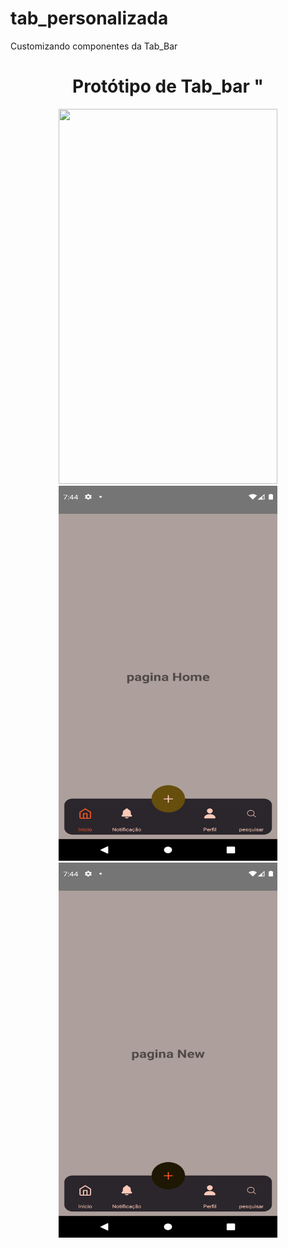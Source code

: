 # tab_personalizada
Customizando componentes da Tab_Bar
<div align="center">
<h1 align="center">Protótipo de Tab_bar "</h1>
</div>
<div align="center">
  <img src="./src/git/teste1.pmg" height ="600" width="350">
  <img src="./src/git/teste2.png" height ="600" width="350">
  <img src="./src/git/teste3.png" height ="600" width="350">
</div>
